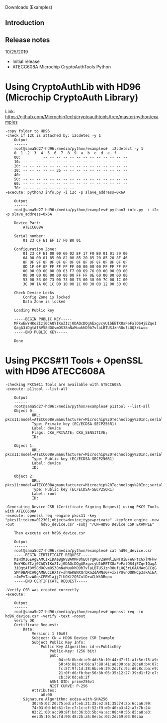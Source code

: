 Downloads (Examples)

Introduction
------------------------

Release notes
-----------
10/25/2019
  - Initial release
  - ATECC608A Microchip CryptoAuthTools Python


Using CryptoAuthLib with HD96 (Microchip CryptoAuth Library)
====================================================
Link: https://github.com/MicrochipTech/cryptoauthtools/tree/master/python/examples

    -copy folder to HD96
    -check if I2C is attached by: i2cdetec -y 1
        Output
        ------
        root@sama5d27-hd96:/media/python/examples#  i2cdetect -y 1
        0  1  2  3  4  5  6  7  8  9  a  b  c  d  e  f
        00:          -- -- -- -- -- -- -- -- -- -- -- -- --
        10: -- -- -- -- -- -- -- -- -- -- -- -- -- -- -- --
        20: -- -- -- -- -- -- -- -- -- -- -- -- -- -- -- --
        30: -- -- -- -- -- 35 -- -- -- -- -- -- -- -- -- --
        40: -- -- -- -- -- -- -- -- -- -- -- -- -- -- -- --
        50: -- -- -- -- -- -- -- -- -- -- -- -- -- -- -- --
        60: -- -- -- -- -- -- -- -- -- -- -- -- -- -- -- --
        70: -- -- -- -- -- -- -- --
    -execute: python3 info.py -i i2c -p slave_address=0x6A 

        Output
        ------
        root@sama5d27-hd96:/media/python/examples# python3 info.py -i i2c -p slave_address=0x6A

        Device Part:
            ATECC608A

        Serial number:
            01 23 CF E1 EF 17 F0 B0 01

        Configuration Zone:
            01 23 CF E1 00 00 60 02 EF 17 F0 B0 01 01 29 00
            6A 00 00 01 85 00 82 00 85 20 85 20 85 20 8F 46
            8F 0F 9F 8F 0F 0F 8F 0F 0F 8F 0F 8F 0F 8F 0F 0F
            0D 1F 0F 0F FF FF FF FF 00 00 00 00 FF FF FF FF
            00 00 00 00 00 00 03 F7 00 69 76 00 00 00 00 00
            00 00 00 00 00 00 00 00 FF FF 0E 60 00 00 00 00
            53 00 53 00 73 00 73 00 73 00 38 00 7C 00 1C 00
            3C 00 1A 00 1C 00 10 00 1C 00 30 00 12 00 30 00

        Check Device Locks
            Config Zone is locked
            Data Zone is locked

        Loading Public key

        -----BEGIN PUBLIC KEY-----
        MFkwEwYHKoZIzj0CAQYIKoZIzj0DAQcDQgAExgvcyU1bEETX8aFeFalQS4jEZqeI
        QagA3iDgtAf8V58dOGvmOS38nNaMuukhD9b7vlaLBTUSJznR8ufLOQ3rLw==
        -----END PUBLIC KEY-----

        Done
    
Using PKCS#11 Tools + OpenSSL with HD96 ATECC608A 
====================================================

    -checking PKCS#11 Tools are available with ATECC608A
    -execute: p11tool --list-all

        Output
        ------
        root@sama5d27-hd96:/media/python/examples# p11tool --list-all
        Object 0:
                URL: pkcs11:model=ATECC608A;manufacturer=Microchip%20Technology%20Inc;serial=CFE1EF17F0B0;token=012301;object=device;type=private
                Type: Private key (EC/ECDSA-SECP256R1)
                Label: device
                Flags: CKA_PRIVATE; CKA_SENSITIVE;
                ID:

        Object 1:
                URL: pkcs11:model=ATECC608A;manufacturer=Microchip%20Technology%20Inc;serial=CFE1EF17F0B0;token=012301;object=device;type=public
                Type: Public key (EC/ECDSA-SECP256R1)
                Label: device
                ID:

        Object 2:
                URL: pkcs11:model=ATECC608A;manufacturer=Microchip%20Technology%20Inc;serial=CFE1EF17F0B0;token=012301;object=root;type=public
                Type: Public key (EC/ECDSA-SECP256R1)
                Label: root
                ID:

    -Generating Device CSR (Certificate Signing Request) using PKCS Tools with ATECC608A
    -execute: openssl req -engine pkcs11 -key "pkcs11:token=012301;object=device;type=private" -keyform engine -new -out            hd96_device.csr -subj "/CN=HD96 Device CSR EXAMPLE" 
        
        Then execute cat hd96_device.csr

        Output
        ------
        root@sama5d27-hd96:/media/python/examples# cat hd96_device.csr
        -----BEGIN CERTIFICATE REQUEST-----
        MIHdMIGEAgEAMCIxIDAeBgNVBAMMF0hEOTYgRGV2aWNlIENTUiBFeGFtcGxlMFkw
        EwYHKoZIzj0CAQYIKoZIzj0DAQcDQgAExgvcyU1bEETX8aFeFalQS4jEZqeIQagA
        3iDgtAf8V58dOGvmOS38nNaMuukhD9b7vlaLBTUSJznR8ufLOQ3rL6AAMAoGCCqG
        SM49BAMCA0gAMEUCIHXtr+shNeKBNXQrbKaZdAMNsGF+xxzPUvnQQKNCp3skAiEA
        rJmPvTazW0qsCEBW1ajj7tUQXf2QSCulDrwCLWkDBqo=
        -----END CERTIFICATE REQUEST-----
    
    -Verify CSR was created correctly
    -execute:

        Output
        ------
        root@sama5d27-hd96:/media/python/examples# openssl req -in hd96_device.csr -verify -text -noout
        verify OK
        Certificate Request:
            Data:
                Version: 1 (0x0)
                Subject: CN = HD96 Device CSR Example
                Subject Public Key Info:
                    Public Key Algorithm: id-ecPublicKey
                        Public-Key: (256 bit)
                        pub:
                            04:c6:0b:dc:c9:4d:5b:10:44:d7:f1:a1:5e:15:a9:
                            50:4b:88:c4:66:a7:88:41:a8:00:de:20:e0:b4:07:
                            fc:57:9f:1d:38:6b:e6:39:2d:fc:9c:d6:8c:ba:e9:
                            21:0f:d6:fb:be:56:8b:05:35:12:27:39:d1:f2:e7:
                            cb:39:0d:eb:2f
                        ASN1 OID: prime256v1
                        NIST CURVE: P-256
                Attributes:
                    a0:00
            Signature Algorithm: ecdsa-with-SHA256
                30:45:02:20:75:ed:af:eb:21:35:e2:81:35:74:2b:6c:a6:99:
                74:03:0d:b0:61:7e:c7:1c:cf:52:f9:d0:40:a3:42:a7:7b:24:
                02:21:00:ac:99:8f:bd:36:b3:5b:4a:ac:08:40:56:d5:a8:e3:
                ee:d5:10:5d:fd:90:48:2b:a5:0e:bc:02:2d:69:03:06:aa
